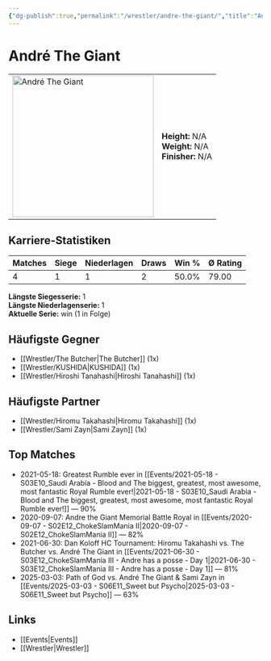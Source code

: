 ```yaml
---
{"dg-publish":true,"permalink":"/wrestler/andre-the-giant/","title":"André The Giant","tags":["wrestler"],"noteIcon":""}
---
```



# André The Giant

<table>
        <tr>
        <td><img src="https://github.com/CptSpaulding1980/choke-slam-wrestling/releases/download/images/André_The_Giant.png" width="280" alt="André The Giant"></td>
        <td>
        <b>Height:</b> N/A<br>
        <b>Weight:</b> N/A<br>
        <b>Finisher:</b> N/A<br>
        </td>
        </tr>
        </table>
        
## Karriere-Statistiken

| Matches | Siege | Niederlagen | Draws | Win % | Ø Rating |
|---------|-------|-------------|-------|-------|-----------|
| 4 | 1 | 1 | 2 | 50.0% | 79.00 |

**Längste Siegesserie:** 1<br>**Längste Niederlagenserie:** 1<br>**Aktuelle Serie:** win (1 in Folge)


## Häufigste Gegner
- [[Wrestler/The Butcher\|The Butcher]] (1x)
- [[Wrestler/KUSHIDA\|KUSHIDA]] (1x)
- [[Wrestler/Hiroshi Tanahashi\|Hiroshi Tanahashi]] (1x)

## Häufigste Partner
- [[Wrestler/Hiromu Takahashi\|Hiromu Takahashi]] (1x)
- [[Wrestler/Sami Zayn\|Sami Zayn]] (1x)

## Top Matches
- 2021-05-18: Greatest Rumble ever in [[Events/2021-05-18 - S03E10_Saudi Arabia - Blood and The biggest, greatest, most awesome, most fantastic Royal Rumble ever!\|2021-05-18 - S03E10_Saudi Arabia - Blood and The biggest, greatest, most awesome, most fantastic Royal Rumble ever!]] — 90%
- 2020-09-07: Andre the Giant Memorial Battle Royal in [[Events/2020-09-07 - S02E12_ChokeSlamMania II\|2020-09-07 - S02E12_ChokeSlamMania II]] — 82%
- 2021-06-30: Dan Koloff HC Tournament: Hiromu Takahashi vs. The Butcher vs. André The Giant in [[Events/2021-06-30 - S03E12_ChokeSlamMania III - Andre has a posse - Day 1\|2021-06-30 - S03E12_ChokeSlamMania III - Andre has a posse - Day 1]] — 81%
- 2025-03-03: Path of God vs. André The Giant & Sami Zayn in [[Events/2025-03-03 - S06E11_Sweet but Psycho\|2025-03-03 - S06E11_Sweet but Psycho]] — 63%

## Links
- [[Events\|Events]]
- [[Wrestler\|Wrestler]]
